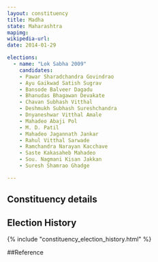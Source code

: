 ```yaml
---
layout: constituency
title: Madha
state: Maharashtra
mapimg: 
wikipedia-url: 
date: 2014-01-29

elections: 
  - name: "Lok Sabha 2009"
    candidates: 
    - Pawar Sharadchandra Govindrao 
    - Ayu Gaikwad Satish Sugrav 
    - Bansode Balveer Dagadu 
    - Bhanudas Bhagawan Devakate 
    - Chavan Subhash Vitthal 
    - Deshmukh Subhash Sureshchandra 
    - Dnyaneshwar Vitthal Amale 
    - Mahadeo Abaji Pol 
    - M. D. Patil 
    - Mahadeo Jagannath Jankar 
    - Rahul Vitthal Sarwade 
    - Ramchandra Narayan Kacchave 
    - Saste Kakasaheb Mahadeo 
    - Sou. Nagmani Kisan Jakkan 
    - Suresh Shamrao Ghadge 

---
```

## Constituency details


## Election History
{% include "constituency_election_history.html" %}

##Reference
